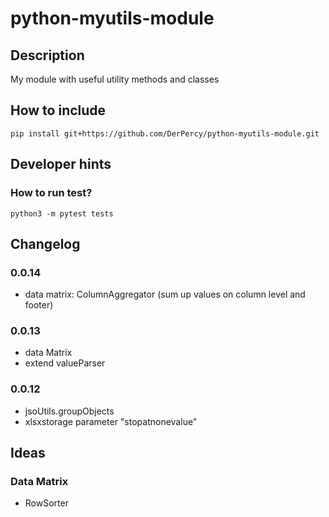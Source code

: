 # python-myutils-module
## Description
My module with useful utility methods and classes

## How to include
```
pip install git+https://github.com/DerPercy/python-myutils-module.git
```

## Developer hints
### How to run test?
```
python3 -m pytest tests
```

## Changelog

### 0.0.14
* data matrix: ColumnAggregator (sum up values on column level and footer)

### 0.0.13
* data Matrix
* extend valueParser

### 0.0.12
* jsoUtils.groupObjects
* xlsxstorage parameter "stopatnonevalue"

## Ideas
### Data Matrix
- RowSorter
